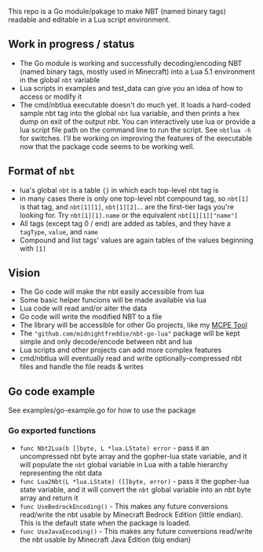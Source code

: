 This repo is a Go module/pakage to make NBT (named binary tags) readable and editable in a Lua script environment.

## Work in progress / status

- The Go module is working and successfully decoding/encoding NBT (named binary tags, mostly used in Minecraft) into a Lua 5.1 environment in the global `nbt` variable
- Lua scripts in examples and test_data can give you an idea of how to access or modify it
- The cmd/nbtlua executable doesn't do much yet. It loads a hard-coded sample nbt tag into the global `nbt` lua variable, and then prints a hex dump on exit of the output nbt. You can interactively use lua or provide a lua script file path on the command line to run the script. See `nbtlua -h` for switches. I'll be working on improving the features of the executable now that the package code seems to be working well.

## Format of `nbt`

- lua's global `nbt` is a table `{}` in which each top-level nbt tag is
- in many cases there is only one top-level nbt compound tag, so `nbt[1]` is that tag, and `nbt[1][1]`, `nbt[1][2]`... are the first-tier tags you're looking for. Try `nbt[1][1].name` or the equivalent `nbt[1][1]["name"]`
- All tags (except tag 0 / end) are added as tables, and they have a `tagType`, `value`, and `name`
- Compound and list tags' values are again tables of the values beginning with `[1]`

## Vision

- The Go code will make the nbt easily accessible from lua
- Some basic helper funcions will be made available via lua
- Lua code will read and/or alter the data
- Go code will write the modified NBT to a file
- The library will be accessible for other Go projects, like my [MCPE Tool](https://github.com/midnightfreddie/McpeTool)
- The `"github.com/midnightfreddie/nbt-go-lua"` package will be kept simple and only decode/encode between nbt and lua
- Lua scripts and other projects can add more complex features
- cmd/nbtlua will eventually read and write optionally-compressed nbt files and handle the file reads & writes

## Go code example

See examples/go-example.go for how to use the package

### Go exported functions

- `func Nbt2Lua(b []byte, L *lua.LState) error` - pass it an uncompressed nbt byte array and the gopher-lua state variable, and it will populate the `nbt` global variable in Lua with a table hierarchy representing the nbt data
- `func Lua2Nbt(L *lua.LState) ([]byte, error)` - pass it the gopher-lua state variable, and it will convert the `nbt` global variable into an nbt byte array and return it
- `func UseBedrockEncoding()` - This makes any future conversions read/write the nbt usable by Minecraft Bedrock Edition (little endian). This is the default state when the package is loaded.
- `func UseJavaEncoding()` - This makes any future conversions read/write the nbt usable by Minecraft Java Edition (big endian)